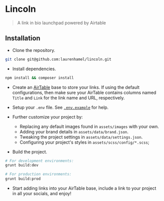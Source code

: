 # Lincoln

> A link in bio launchpad powered by Airtable

## Installation

- Clone the repository.

```bash
git clone git@github.com:laurenhamel/lincoln.git
```

- Install dependencies.

```bash
npm install && composer install
```

- Create an [AirTable](https://airtable.com/) base to store your links. If using the default configurations, then make sure your AirTable contains columns named `Title` and `Link` for the link name and URL, respectively.

- Setup your `.env` file. See [`.env.example`](https://github.com/laurenhamel/lincoln/blob/master/.env.example) for help.

- Further customize your project by:

  - Replacing any default images found in `assets/images` with your own.
  - Adding your brand details in `assets/data/brand.json`.
  - Tweaking the project settings in `assets/data/settings.json`.
  - Configuring your project's styles in `assets/scss/config/*.scss`;

- Build the project.

```bash
# For development environments:
grunt build:dev

# For production environments:
grunt build:prod
```

- Start adding links into your AirTable base, include a link to your project in all your socials, and enjoy!
